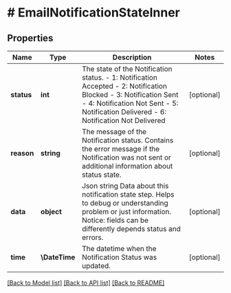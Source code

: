# # EmailNotificationStateInner

## Properties

Name | Type | Description | Notes
------------ | ------------- | ------------- | -------------
**status** | **int** | The state of the Notification status.  - 1: Notification Accepted  - 2: Notification Blocked  - 3: Notification Sent  - 4: Notification Not Sent  - 5: Notification Delivered  - 6: Notification Not Delivered | [optional]
**reason** | **string** | The message of the Notification status. Contains the error message if the Notification was not sent or additional information about status state. | [optional]
**data** | **object** | Json string Data about this notification state step.  Helps to debug or understanding problem or just information. Notice: fields can be differently depends status and errors. | [optional]
**time** | **\DateTime** | The datetime when the Notification Status was updated. | [optional]

[[Back to Model list]](../../README.md#models) [[Back to API list]](../../README.md#endpoints) [[Back to README]](../../README.md)
